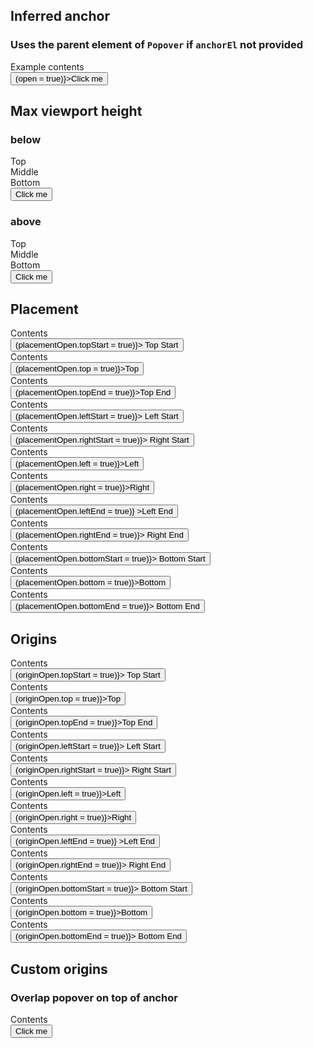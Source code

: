 <script lang="ts">
  import Button from '$lib/components/Button.svelte';
  import Grid from '$lib/components/Grid.svelte';
  import Preview from '$lib/components/Preview.svelte';
  import Popover from '$lib/components/Popover.svelte';
  import Toggle from '$lib/components/Toggle.svelte';

  let open = false;

  let placementOpen = {
    topStart: false,
    top: false,
    topEnd: false,
    leftStart: false,
    rightStart: false,
    left: false,
    right: false,
    leftEnd: false,
    rightEnd: false,
    bottomStart: false,
    bottom: false,
    bottomEnd: false,
  };

  let originOpen = {
    topStart: false,
    top: false,
    topEnd: false,
    leftStart: false,
    rightStart: false,
    left: false,
    right: false,
    leftEnd: false,
    rightEnd: false,
    bottomStart: false,
    bottom: false,
    bottomEnd: false,
  };
</script>

## Inferred anchor

### Uses the parent element of `Popover` if `anchorEl` not provided

<Preview>
  <div class="inline-block">
    <Popover bind:open>
      <div class="p-2 bg-white border shadow">Example contents</div>
    </Popover>
    <Button on:click={() => (open = true)}>Click me</Button>
  </div>
</Preview>

## Max viewport height

### below

<Preview>
  <Toggle let:on={open} let:toggle>
    <div class="inline-block">
      <Popover {open} on:close={toggle} maxViewportHeight class="bg-white border shadow">
        <div class="p-2 h-[80vh] grid grid-rows-[auto,1fr,auto] items-center">
          <div>Top</div>
          <div>Middle</div>
          <div>Bottom</div>
        </div>
      </Popover>
      <Button on:click={toggle}>Click me</Button>
    </div>
  </Toggle>
</Preview>

### above

<Preview>
  <Toggle let:on={open} let:toggle>
    <div class="inline-block">
      <Popover {open} placement="top" on:close={toggle} maxViewportHeight class="bg-white border shadow">
        <div class="p-2 h-[80vh] grid grid-rows-[auto,1fr,auto] items-center">
          <div>Top</div>
          <div>Middle</div>
          <div>Bottom</div>
        </div>
      </Popover>
      <Button on:click={toggle}>Click me</Button>
    </div>
  </Toggle>
</Preview>

## Placement

<Preview>
  <div class="mx-20">
    <Grid columns={5}>
      <div class="text-right" style="grid-column: 2">
        <div class="inline-block">
          <Popover bind:open={placementOpen.topStart} placement="top-start">
            <div class="px-4 py-8 bg-white border shadow">Contents</div>
          </Popover>
          <Button on:click={() => (placementOpen.topStart = true)}>
            Top Start
          </Button>
        </div>
      </div>
      <div class="text-center" style="grid-column: 3">
        <div class="inline-block">
          <Popover bind:open={placementOpen.top} placement="top">
            <div class="px-4 py-8 bg-white border shadow">Contents</div>
          </Popover>
          <Button on:click={() => (placementOpen.top = true)}>Top</Button>
        </div>
      </div>
      <div class="text-left" style="grid-column: 4">
        <div class="inline-block">
          <Popover bind:open={placementOpen.topEnd} placement="top-end">
            <div class="px-4 py-8 bg-white border shadow">Contents</div>
          </Popover>
          <Button on:click={() => (placementOpen.topEnd = true)}>Top End</Button>
        </div>
      </div>
      <div class="text-right" style="grid-column: 1">
        <div class="inline-block">
          <Popover bind:open={placementOpen.leftStart} placement="left-start">
            <div class="px-4 py-8 bg-white border shadow">Contents</div>
          </Popover>
          <Button on:click={() => (placementOpen.leftStart = true)}>
            Left Start
          </Button>
        </div>
      </div>
      <div class="text-left" style="grid-column: 5">
        <div class="inline-block">
          <Popover bind:open={placementOpen.rightStart} placement="right-start">
            <div class="px-4 py-8 bg-white border shadow">Contents</div>
          </Popover>
          <Button on:click={() => (placementOpen.rightStart = true)}>
            Right Start
          </Button>
        </div>
      </div>
      <div class="text-right" style="grid-column: 1">
        <div class="inline-block">
          <Popover bind:open={placementOpen.left} placement="left">
            <div class="px-4 py-8 bg-white border shadow">Contents</div>
          </Popover>
          <Button on:click={() => (placementOpen.left = true)}>Left</Button>
        </div>
      </div>
      <div class="text-left" style="grid-column: 5">
        <div class="inline-block">
          <Popover bind:open={placementOpen.right} placement="right">
            <div class="px-4 py-8 bg-white border shadow">Contents</div>
          </Popover>
          <Button on:click={() => (placementOpen.right = true)}>Right</Button>
        </div>
      </div>
      <div class="text-right" style="grid-column: 1">
        <div class="inline-block">
          <Popover bind:open={placementOpen.leftEnd} placement="left-end">
            <div class="px-4 py-8 bg-white border shadow">Contents</div>
          </Popover>
          <Button on:click={() => (placementOpen.leftEnd = true)}
            >Left End</Button
          >
        </div>
      </div>
      <div class="text-left" style="grid-column: 5">
        <div class="inline-block">
          <Popover bind:open={placementOpen.rightEnd} placement="right-end">
            <div class="px-4 py-8 bg-white border shadow">Contents</div>
          </Popover>
          <Button on:click={() => (placementOpen.rightEnd = true)}>
            Right End
          </Button>
        </div>
      </div>
      <div class="text-right" style="grid-column: 2">
        <div class="inline-block">
          <Popover
            bind:open={placementOpen.bottomStart}
            placement="bottom-start"
          >
            <div class="px-4 py-8 bg-white border shadow">Contents</div>
          </Popover>
          <Button on:click={() => (placementOpen.bottomStart = true)}>
            Bottom Start
          </Button>
        </div>
      </div>
      <div class="text-center" style="grid-column: 3">
        <div class="inline-block">
          <Popover bind:open={placementOpen.bottom} placement="bottom">
            <div class="px-4 py-8 bg-white border shadow">Contents</div>
          </Popover>
          <Button on:click={() => (placementOpen.bottom = true)}>Bottom</Button>
        </div>
      </div>
      <div class="text-left" style="grid-column: 4">
        <div class="inline-block">
          <Popover bind:open={placementOpen.bottomEnd} placement="bottom-end">
            <div class="px-4 py-8 bg-white border shadow">Contents</div>
          </Popover>
          <Button on:click={() => (placementOpen.bottomEnd = true)}>
            Bottom End
          </Button>
        </div>
      </div>
    </Grid>
  </div>
</Preview>

## Origins

<Preview>
  <div class="mx-20">
    <Grid columns={5}>
      <div class="text-right" style="grid-column: 2">
        <div class="inline-block">
          <Popover
            bind:open={originOpen.topStart}
            anchorOrigin={{ vertical: 'top', horizontal: 'left' }}
            popoverOrigin={{ vertical: 'bottom', horizontal: 'left' }}
          >
            <div class="px-4 py-8 bg-white border shadow">Contents</div>
          </Popover>
          <Button on:click={() => (originOpen.topStart = true)}>
            Top Start
          </Button>
        </div>
      </div>
      <div class="text-center" style="grid-column: 3">
        <div class="inline-block">
          <Popover
            bind:open={originOpen.top}
            anchorOrigin={{ vertical: 'top', horizontal: 'center' }}
            popoverOrigin={{ vertical: 'bottom', horizontal: 'center' }}
          >
            <div class="px-4 py-8 bg-white border shadow">Contents</div>
          </Popover>
          <Button on:click={() => (originOpen.top = true)}>Top</Button>
        </div>
      </div>
      <div class="text-left" style="grid-column: 4">
        <div class="inline-block">
          <Popover
            bind:open={originOpen.topEnd}
            anchorOrigin={{ vertical: 'top', horizontal: 'right' }}
            popoverOrigin={{ vertical: 'bottom', horizontal: 'right' }}
          >
            <div class="px-4 py-8 bg-white border shadow">Contents</div>
          </Popover>
          <Button on:click={() => (originOpen.topEnd = true)}>Top End</Button>
        </div>
      </div>
      <div class="text-right" style="grid-column: 1">
        <div class="inline-block">
          <Popover
            bind:open={originOpen.leftStart}
            anchorOrigin={{ vertical: 'top', horizontal: 'left' }}
            popoverOrigin={{ vertical: 'top', horizontal: 'right' }}
          >
            <div class="px-4 py-8 bg-white border shadow">Contents</div>
          </Popover>
          <Button on:click={() => (originOpen.leftStart = true)}>
            Left Start
          </Button>
        </div>
      </div>
      <div class="text-left" style="grid-column: 5">
        <div class="inline-block">
          <Popover
            bind:open={originOpen.rightStart}
            anchorOrigin={{ vertical: 'top', horizontal: 'right' }}
            popoverOrigin={{ vertical: 'top', horizontal: 'left' }}
          >
            <div class="px-4 py-8 bg-white border shadow">Contents</div>
          </Popover>
          <Button on:click={() => (originOpen.rightStart = true)}>
            Right Start
          </Button>
        </div>
      </div>
      <div class="text-right" style="grid-column: 1">
        <div class="inline-block">
          <Popover
            bind:open={originOpen.left}
            anchorOrigin={{ vertical: 'center', horizontal: 'left' }}
            popoverOrigin={{ vertical: 'center', horizontal: 'right' }}
          >
            <div class="px-4 py-8 bg-white border shadow">Contents</div>
          </Popover>
          <Button on:click={() => (originOpen.left = true)}>Left</Button>
        </div>
      </div>
      <div class="text-left" style="grid-column: 5">
        <div class="inline-block">
          <Popover
            bind:open={originOpen.right}
            anchorOrigin={{ vertical: 'center', horizontal: 'right' }}
            popoverOrigin={{ vertical: 'center', horizontal: 'left' }}
          >
            <div class="px-4 py-8 bg-white border shadow">Contents</div>
          </Popover>
          <Button on:click={() => (originOpen.right = true)}>Right</Button>
        </div>
      </div>
      <div class="text-right" style="grid-column: 1">
        <div class="inline-block">
          <Popover
            bind:open={originOpen.leftEnd}
            anchorOrigin={{ vertical: 'bottom', horizontal: 'left' }}
            popoverOrigin={{ vertical: 'bottom', horizontal: 'right' }}
          >
            <div class="px-4 py-8 bg-white border shadow">Contents</div>
          </Popover>
          <Button on:click={() => (originOpen.leftEnd = true)}
            >Left End</Button
          >
        </div>
      </div>
      <div class="text-left" style="grid-column: 5">
        <div class="inline-block">
          <Popover
            bind:open={originOpen.rightEnd}
            anchorOrigin={{ vertical: 'bottom', horizontal: 'right' }}
            popoverOrigin={{ vertical: 'bottom', horizontal: 'left' }}
          >
            <div class="px-4 py-8 bg-white border shadow">Contents</div>
          </Popover>
          <Button on:click={() => (originOpen.rightEnd = true)}>
            Right End
          </Button>
        </div>
      </div>
      <div class="text-right" style="grid-column: 2">
        <div class="inline-block">
          <Popover
            bind:open={originOpen.bottomStart}
            anchorOrigin={{ vertical: 'bottom', horizontal: 'left' }}
            popoverOrigin={{ vertical: 'top', horizontal: 'left' }}
          >
            <div class="px-4 py-8 bg-white border shadow">Contents</div>
          </Popover>
          <Button on:click={() => (originOpen.bottomStart = true)}>
            Bottom Start
          </Button>
        </div>
      </div>
      <div class="text-center" style="grid-column: 3">
        <div class="inline-block">
          <Popover
            bind:open={originOpen.bottom}
            anchorOrigin={{ vertical: 'bottom', horizontal: 'center' }}
            popoverOrigin={{ vertical: 'top', horizontal: 'center' }}
          >
            <div class="px-4 py-8 bg-white border shadow">Contents</div>
          </Popover>
          <Button on:click={() => (originOpen.bottom = true)}>Bottom</Button>
        </div>
      </div>
      <div class="text-left" style="grid-column: 4">
        <div class="inline-block">
          <Popover
            bind:open={originOpen.bottomEnd}
            anchorOrigin={{ vertical: 'bottom', horizontal: 'right' }}
            popoverOrigin={{ vertical: 'top', horizontal: 'right' }}
          >
            <div class="px-4 py-8 bg-white border shadow">Contents</div>
          </Popover>
          <Button on:click={() => (originOpen.bottomEnd = true)}>
            Bottom End
          </Button>
        </div>
      </div>
    </Grid>
  </div>
</Preview>

## Custom origins

### Overlap popover on top of anchor

<Preview>
  <Toggle let:on={open} let:toggle>
    <div class="inline-block">
      <Popover
        {open}
        on:close={toggle}
        anchorOrigin={{ vertical: 'top', horizontal: 'left' }}
        popoverOrigin={{ vertical: 'top', horizontal: 'left' }}
      >
        <div class="px-8 py-8 bg-white border shadow">Contents</div>
      </Popover>
      <Button on:click={toggle}>Click me</Button>
    </div>
  </Toggle>
</Preview>
